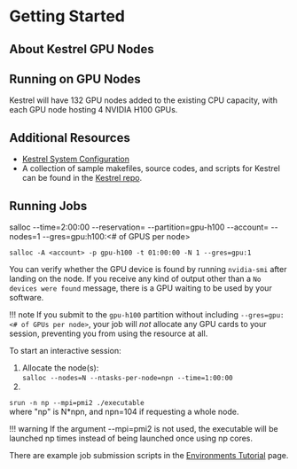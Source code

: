 # Getting Started

## About Kestrel GPU Nodes



## Running on GPU Nodes
Kestrel will have 132 GPU nodes added to the existing CPU capacity, with each GPU node hosting 4 NVIDIA H100 GPUs. 


## Additional Resources

* [Kestrel System Configuration](https://www.nrel.gov/hpc/kestrel-system-configuration.html)
* A collection of sample makefiles, source codes, and scripts for Kestrel can be found in the [Kestrel repo](https://github.com/NREL/HPC/tree/master/kestrel). 


## Running Jobs

salloc --time=2:00:00 --reservation=<friendly user reservation> --partition=gpu-h100  --account=<project handle>  --nodes=1  --gres=gpu:h100:<# of GPUS per node>

```
salloc -A <account> -p gpu-h100 -t 01:00:00 -N 1 --gres=gpu:1
```

You can verify whether the GPU device is found by running `nvidia-smi` after landing on the node. If you receive any kind of output other than a `No devices were found` message, there is a GPU waiting to be used by your software.

!!! note
    If you submit to the `gpu-h100` partition without including `--gres=gpu:<# of GPUs per node>`, your job will *not* allocate any GPU cards to your session, preventing you from using the resource at all.

To start an interactive session:

1. Allocate the node(s):<br>
    ```salloc --nodes=N --ntasks-per-node=npn --time=1:00:00 ```
1. 
```srun -n np --mpi=pmi2 ./executable``` <br>
where "np" is N*npn, and npn=104 if requesting a whole node. 

!!! warning
    If the argument --mpi=pmi2 is not used, the executable will be launched np times instead of being launched once using np cores. 

There are example job submission scripts in the [Environments Tutorial](../Environments/tutorial.md) page. 
